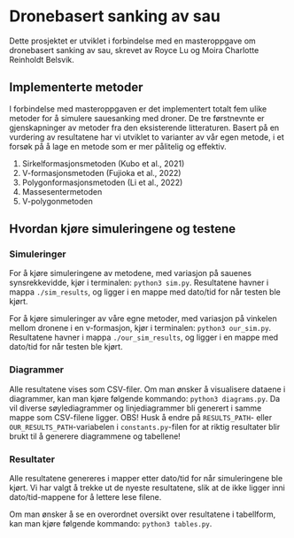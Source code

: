 # Dronebasert sanking av sau

Dette prosjektet er utviklet i forbindelse med en masteroppgave om dronebasert sanking av sau, skrevet av Royce Lu og Moira Charlotte Reinholdt Belsvik.

## Implementerte metoder

I forbindelse med masteroppgaven er det implementert totalt fem ulike metoder for å simulere sauesanking med droner. De tre førstnevnte er gjenskapninger av metoder fra den eksisterende litteraturen. Basert på en vurdering av resultatene har vi utviklet to varianter av vår egen metode, i et forsøk på å lage en metode som er mer pålitelig og effektiv.

1. Sirkelformasjonsmetoden (Kubo et al., 2021)
1. V-formasjonsmetoden (Fujioka et al., 2022)
1. Polygonformasjonsmetoden (Li et al., 2022)
1. Massesentermetoden
1. V-polygonmetoden

## Hvordan kjøre simuleringene og testene

### Simuleringer

For å kjøre simuleringene av metodene, med variasjon på sauenes synsrekkevidde, kjør i terminalen: `python3 sim.py`. Resultatene havner i mappa `./sim_results`, og ligger i en mappe med dato/tid for når testen ble kjørt.

For å kjøre simuleringer av våre egne metoder, med variasjon på vinkelen mellom dronene i en v-formasjon, kjør i terminalen: `python3 our_sim.py`. Resultatene havner i mappa `./our_sim_results`, og ligger i en mappe med dato/tid for når testen ble kjørt.

### Diagrammer

Alle resultatene vises som CSV-filer. Om man ønsker å visualisere dataene i diagrammer, kan man kjøre følgende kommando: `python3 diagrams.py`. Da vil diverse søylediagrammer og linjediagrammer bli generert i samme mappe som CSV-filene ligger. OBS! Husk å endre på `RESULTS_PATH`- eller `OUR_RESULTS_PATH`-variabelen i `constants.py`-filen for at riktig resultater blir brukt til å generere diagrammene og tabellene!

### Resultater

Alle resultatene genereres i mapper etter dato/tid for når simuleringene ble kjørt. Vi har valgt å trekke ut de nyeste resultatene, slik at de ikke ligger inni dato/tid-mappene for å lettere lese filene.

Om man ønsker å se en overordnet oversikt over resultatene i tabellform, kan man kjøre følgende kommando: `python3 tables.py`.
